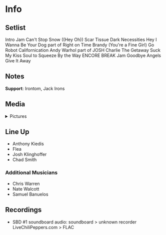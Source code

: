 # Info

## Setlist

Intro Jam
Can't Stop
Snow ((Hey Oh))
Scar Tissue
Dark Necessities
Hey
I Wanna Be Your Dog part of
Right on Time
Brandy (You're a Fine Girl)
Go Robot
Californication
Andy Warhol part of JOSH
Charlie
The Getaway
Suck My Kiss
Soul to Squeeze
By the Way
ENCORE BREAK
Jam
Goodbye Angels
Give It Away

## Notes

**Support**: Irontom, Jack Irons

## Media 

<details>
  <summary>Pictures</summary>
  <!--<img alt="Setlist" title="Setlist" src="_.jpg" height="200" />
  <img alt="Clipping" title="Clipping" src="_.jpg" height="200" />
  <img alt="Flyer" title="Flyer" src="_.jpg" height="200" />-->
</details>

## Line Up

* Anthony Kiedis
* Flea
* Josh Klinghoffer
* Chad Smith

### Additional Musicians

* Chris Warren  
* Nate Walcott  
* Samuel Banuelos

## Recordings

* SBD #1 soundboard audio: soundboard > unknown recorder LiveChiliPeppers.com > FLAC
